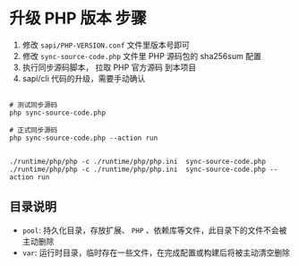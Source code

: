 # 升级 PHP 版本 步骤

1. 修改 `sapi/PHP-VERSION.conf` 文件里版本号即可
2. 修改 `sync-source-code.php` 文件里 PHP 源码包的 sha256sum 配置
3. 执行同步源码脚本， 拉取 PHP 官方源码 到本项目
4. sapi/cli 代码的升级，需要手动确认

```shell

# 测试同步源码
php sync-source-code.php

# 正式同步源码
php sync-source-code.php --action run


./runtime/php/php -c ./runtime/php/php.ini  sync-source-code.php
./runtime/php/php -c ./runtime/php/php.ini  sync-source-code.php --action run

```

## 目录说明
- `pool`: 持久化目录，存放扩展、 `PHP` 、依赖库等文件，此目录下的文件不会被主动删除
- `var`: 运行时目录，临时存在一些文件，在完成配置或构建后将被主动清空删除
